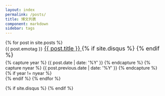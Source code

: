 ```yaml
---
layout: index
permalink: /posts/
title: 博文列表
component: markdown
sidebar: tags
---
```

<style type="text/css">
ul.list-unstyled#posts-archive-list{
  padding-left: 0;
}
.mobile-hidden {
  display: inline;
}
@media(max-width: 1024px){
  .mobile-hidden{
    display: none !important;
  }
}
  .sticky h4 {
    font-size: 26px;
  }
  .sticky {
    font-size: 18px;
    margin-top: 35px;
    margin-bottom: 35px;
  }
  #posts-archive-list li {
    font-size: 18px;
    margin-bottom: 5px;
    list-style: none;
  }
  #posts-archive-list li .disqus-comment-count{
    font-size: .8em;
  }
  .post-date {
    margin-right: 0;
  }
  .display-icon {
    display: inline-block;
    width: 1.1em;
    text-align: center;
  }
  .emoji-tag {
    font-size: .8em;
    min-width: 1.5em;
    white-space: nowrap;
    display: inline-block;
    text-align: right;
  }
  @media(max-width: 1024px) {
    .emoji-tag {
        display: inline;
    }
  }
  .post-title {
    background-color: white;
  }
</style>

<ul class="list-unstyled" id="posts-archive-list">
    {% for post in site.posts %}
      <li tags="{%for tag in post.tags%}{{tag}} {%endfor%}" class="hide">
        <span class="display-icon mobile-hidden">
          {% if post.display == "sticky" %}📌
          {% elsif post.display == "hide" %}#
          {% else %}
          {% endif %}
        </span>
        <span class="mobile-hidden post-date">{{ post.date | date:"%Y-%m-%d" }}</span>
        <span class="emoji-tag">{{ post.emotag }}</span>
        <a href="{{ post.url }}" class="post-title">
          <span>{{ post.title }}</span>
        </a>
        {% if site.disqus %}
        <span class="disqus-comment-count" data-disqus-identifier="{{post.url}}"></span>
        {% endif %}
      </li>
    {% capture year %} {{ post.date | date: '%Y' }} {% endcapture %}
    {% capture nyear %} {{ post.previous.date | date: '%Y' }} {% endcapture %}
    {% if year != nyear %}<br>
    {% endif %}
  {% endfor %} 
</ul>
{% if site.disqus %}
<script id="dsq-count-scr" src="//{{site.disqus}}.disqus.com/count.js" async></script>
{% endif %}